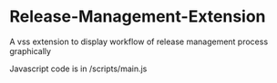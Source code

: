 # Release-Management-Extension
A vss extension to display workflow of release management process graphically

Javascript code is in /scripts/main.js
